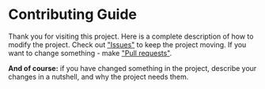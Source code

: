 # Contributing Guide
Thank you for visiting this project. Here is a complete description of how to modify the project. 
Check out ["Issues"](https://github.com/vTelegramBot/v-telegram-bot/issues) to keep the project moving.
If you want to change something - make ["Pull requests"](https://git-scm.com/book/en/v2/GitHub-Contributing-to-a-Project).

**And of course:** if you have changed something in the project, describe your changes in a nutshell, and why the project needs them.
